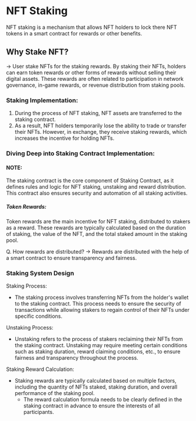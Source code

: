 # NFT Staking

NFT staking is a mechanism that allows NFT holders to lock there NFT tokens in a smart contract for rewards or other benefits.


## Why Stake NFT?

-> User stake NFTs for the staking rewards. By staking their NFTs, holders can earn token rewards or other forms of rewards without selling their digital assets. These rewards are often related to participation in network governance, in-game rewards, or revenue distribution from staking pools.

### Staking Implementation:

1. During the process of NFT staking, NFT assets are transferred to the staking contract.
2. As a result, NFT holders temporarily lose the ability to trade or transfer their NFTs. However, in exchange, they receive staking rewards, which increases the incentive for holding NFTs.


### Diving Deep into Staking Contract Implementation:

#### NOTE: 
The staking contract is the core component of Staking Contract, as it defines rules and logic for NFT staking, unstaking and reward distribution. This contract also ensures security and automation of all staking activities.

##### Token Rewards:
Token rewards are the main incentive for NFT staking, distributed to stakers as a reward. These rewards are typically calculated based on the duration of staking, the value of the NFT, and the total staked amount in the staking pool.

Q. How rewards are distributed?
   -> Rewards are distributed with the help of a smart contract to ensure transparency and fairness.


### Staking System Design

Staking Process:
* The staking process involves transferring NFTs from the holder's wallet to the staking contract. This process needs to ensure the security of transactions while allowing stakers to regain control of their NFTs under specific conditions.

Unstaking Process:
* Unstaking refers to the process of stakers reclaiming their NFTs from the staking contract. Unstaking may require meeting certain conditions such as staking duration, reward claiming conditions, etc., to ensure fairness and transparency throughout the process.

Staking Reward Calculation:
* Staking rewards are typically calculated based on multiple factors, including the quantity of NFTs staked, staking duration, and overall performance of the staking pool. 
    * The reward calculation formula needs to be clearly defined in the staking contract in advance to ensure the interests of all participants.